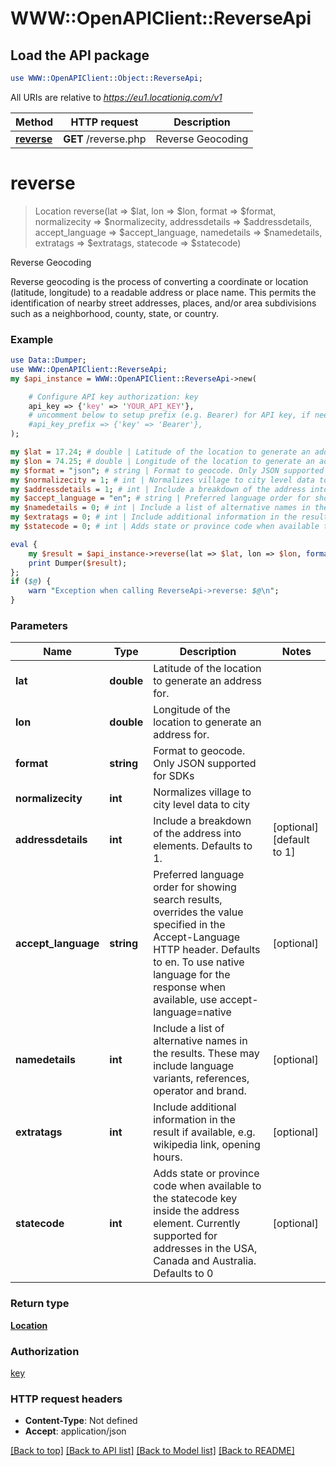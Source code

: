 # WWW::OpenAPIClient::ReverseApi

## Load the API package
```perl
use WWW::OpenAPIClient::Object::ReverseApi;
```

All URIs are relative to *https://eu1.locationiq.com/v1*

Method | HTTP request | Description
------------- | ------------- | -------------
[**reverse**](ReverseApi.md#reverse) | **GET** /reverse.php | Reverse Geocoding


# **reverse**
> Location reverse(lat => $lat, lon => $lon, format => $format, normalizecity => $normalizecity, addressdetails => $addressdetails, accept_language => $accept_language, namedetails => $namedetails, extratags => $extratags, statecode => $statecode)

Reverse Geocoding

Reverse geocoding is the process of converting a coordinate or location (latitude, longitude) to a readable address or place name. This permits the identification of nearby street addresses, places, and/or area subdivisions such as a neighborhood, county, state, or country.

### Example 
```perl
use Data::Dumper;
use WWW::OpenAPIClient::ReverseApi;
my $api_instance = WWW::OpenAPIClient::ReverseApi->new(

    # Configure API key authorization: key
    api_key => {'key' => 'YOUR_API_KEY'},
    # uncomment below to setup prefix (e.g. Bearer) for API key, if needed
    #api_key_prefix => {'key' => 'Bearer'},
);

my $lat = 17.24; # double | Latitude of the location to generate an address for.
my $lon = 74.25; # double | Longitude of the location to generate an address for.
my $format = "json"; # string | Format to geocode. Only JSON supported for SDKs
my $normalizecity = 1; # int | Normalizes village to city level data to city
my $addressdetails = 1; # int | Include a breakdown of the address into elements. Defaults to 1.
my $accept_language = "en"; # string | Preferred language order for showing search results, overrides the value specified in the Accept-Language HTTP header. Defaults to en. To use native language for the response when available, use accept-language=native
my $namedetails = 0; # int | Include a list of alternative names in the results. These may include language variants, references, operator and brand.
my $extratags = 0; # int | Include additional information in the result if available, e.g. wikipedia link, opening hours.
my $statecode = 0; # int | Adds state or province code when available to the statecode key inside the address element. Currently supported for addresses in the USA, Canada and Australia. Defaults to 0

eval { 
    my $result = $api_instance->reverse(lat => $lat, lon => $lon, format => $format, normalizecity => $normalizecity, addressdetails => $addressdetails, accept_language => $accept_language, namedetails => $namedetails, extratags => $extratags, statecode => $statecode);
    print Dumper($result);
};
if ($@) {
    warn "Exception when calling ReverseApi->reverse: $@\n";
}
```

### Parameters

Name | Type | Description  | Notes
------------- | ------------- | ------------- | -------------
 **lat** | **double**| Latitude of the location to generate an address for. | 
 **lon** | **double**| Longitude of the location to generate an address for. | 
 **format** | **string**| Format to geocode. Only JSON supported for SDKs | 
 **normalizecity** | **int**| Normalizes village to city level data to city | 
 **addressdetails** | **int**| Include a breakdown of the address into elements. Defaults to 1. | [optional] [default to 1]
 **accept_language** | **string**| Preferred language order for showing search results, overrides the value specified in the Accept-Language HTTP header. Defaults to en. To use native language for the response when available, use accept-language&#x3D;native | [optional] 
 **namedetails** | **int**| Include a list of alternative names in the results. These may include language variants, references, operator and brand. | [optional] 
 **extratags** | **int**| Include additional information in the result if available, e.g. wikipedia link, opening hours. | [optional] 
 **statecode** | **int**| Adds state or province code when available to the statecode key inside the address element. Currently supported for addresses in the USA, Canada and Australia. Defaults to 0 | [optional] 

### Return type

[**Location**](Location.md)

### Authorization

[key](../README.md#key)

### HTTP request headers

 - **Content-Type**: Not defined
 - **Accept**: application/json

[[Back to top]](#) [[Back to API list]](../README.md#documentation-for-api-endpoints) [[Back to Model list]](../README.md#documentation-for-models) [[Back to README]](../README.md)


